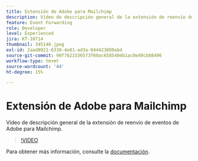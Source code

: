 ```yaml
---
title: Extensión de Adobe para Mailchimp
description: Vídeo de descripción general de la extensión de reenvío de eventos de Adobe para Mailchimp.
feature: Event Forwarding
role: Developer
level: Experienced
jira: KT-10714
thumbnail: 345140.jpeg
exl-id: 2aad8921-6330-4e81-ad3a-044423889abd
source-git-commit: 90f7621536573f60ac6585404b1ac0e49cb08496
workflow-type: tm+mt
source-wordcount: '44'
ht-degree: 15%

---
```


# Extensión de Adobe para Mailchimp

Vídeo de descripción general de la extensión de reenvío de eventos de Adobe para Mailchimp.

>[!VIDEO](https://video.tv.adobe.com/v/345140/?quality=12&learn=on)

Para obtener más información, consulte la [documentación](https://experienceleague.adobe.com/docs/experience-platform/tags/extensions/adobe/mailchimp-edge/overview.html).
